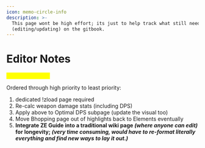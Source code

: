 ```yaml
---
icon: memo-circle-info
description: >-
  This page wont be high effort; its just to help track what still needs
  (editing/updating) on the gitbook.
---
```


# Editor Notes

<mark style="color:yellow;">**edited 1/12/2025**</mark>

Ordered through high priority to least priority:

1. dedicated !zload page required
2. Re-calc weapon damage stats (including DPS)
3. Apply above to Optimal DPS subpage (update the visual too)
4. Move Bhopping page out of highlights back to Elements eventually
5. **Integrate ZE Guide into a traditional wiki page&#x20;**_**(where anyone can edit)**_**&#x20;for longevity;&#x20;**_**(very time consuming, would have to re-format literally everything and find new ways to lay it out.)**_
